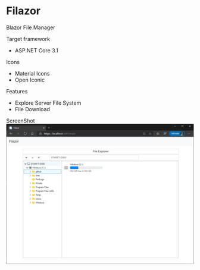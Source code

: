 # Filazor
Blazor File Manager

Target framework
- ASP.NET Core 3.1

Icons
- Material Icons
- Open Iconic

Features
- Explore Server File System
- File Download

ScreenShot
![ScreenShot](./Images/ScreenShot-050220.jpg)